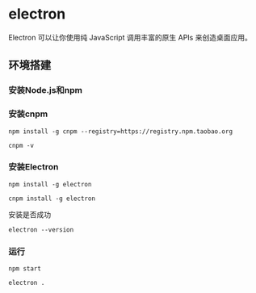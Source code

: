 # electron
Electron 可以让你使用纯 JavaScript 调用丰富的原生 APIs 来创造桌面应用。

## 环境搭建

### 安装Node.js和npm

### 安装cnpm
```
npm install -g cnpm --registry=https://registry.npm.taobao.org

cnpm -v
```

### 安装Electron
```
npm install -g electron
```

```
cnpm install -g electron
```

安装是否成功
```
electron --version
```

### 运行
```
npm start

electron .
```